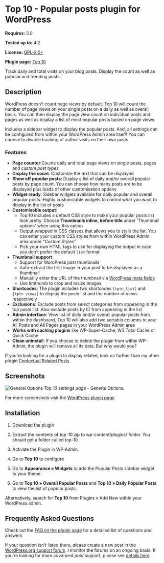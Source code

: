 # Top 10  - Popular posts plugin for WordPress

__Requires:__ 3.0

__Tested up to:__ 4.2

__License:__ [GPL-2.0+](http://www.gnu.org/licenses/gpl-2.0.html)

__Plugin page:__ <a href="http://ajaydsouza.com/wordpress/plugins/top-10/">Top 10</a>

Track daily and total visits on your blog posts. Display the count as well as popular and trending posts.

## Description

WordPress doesn't count page views by default. <a href="http://ajaydsouza.com/wordpress/plugins/top-10/">Top 10</a> will count the number of page views on your single posts on a daily as well as overall basis. You can then display the page view count on individual posts and pages as well as display a list of most popular posts based on page views.

Includes a sidebar widget to display the popular posts. And, all settings can be configured from within your WordPress Admin area itself! You can choose to disable tracking of author visits on their own posts.

### Features

* **Page counter**:Counts daily and total page views on single posts, pages and *custom post types*
* **Display the count**: Customize the text that can be displayed
* **Show off popular posts**: Display a list of daily and/or overall popular posts by page count. You can choose how many posts are to be displayed plus loads of other customisation options
* **Widget ready**: Sidebar widgets available for daily popular and overall popular posts. Highly customizable widgets to control what you want to display in the list of posts
* **Customisable output**: 
	* Top 10 includes a default CSS style to make your popular posts list look pretty. Choose **Thumbnails inline, before title** under 'Thumbnail options' when using this option
	* Output wrapped in CSS classes that allows you to style the list. You can enter your custom CSS styles from within WordPress Admin area under "Custom Styles"
	* Pick your own HTML tags to use for displaying the output in case you don't prefer the default `list` format
* **Thumbnail support**
	* Support for WordPress post thumbnails
	* Auto-extract the first image in your post to be displayed as a thumbnail
	* Manually enter the URL of the thumbnail via <a href="http://codex.wordpress.org/Custom_Fields">WordPress meta fields</a>
	* Use timthumb to crop and resize images
* **Shortcodes**: The plugin includes two shortcodes `[tptn_list]` and `[tptn_views]` to display the posts list and the number of views respectively
* **Exclusions**: Exclude posts from select categories from appearing in the top posts list. Also exclude posts by ID from appearing in the list
* **Admin interface**: View list of daily and/or overall popular posts from within the dashboard. Top 10 will also add two sortable columns to your All Posts and All Pages pages in your WordPress Admin area
* **Works with caching plugins** like WP-Super-Cache, W3 Total Cache or Quick Cache
* **Clean uninstall**: If you choose to delete the plugin from within WP-Admin, the plugin will remove all its data. But why would you?


If you're looking for a plugin to display related, look no further than my other plugin <a href="http://ajaydsouza.com/wordpress/plugins/contextual-related-posts">Contextual Related Posts</a>.


## Screenshots
![General Options](https://raw.github.com/ajaydsouza/top-10/master/assets/screenshot-1.png)
_Top 10 settings page - General Options._

For more screenshots visit the <a href="http://wordpress.org/plugins/top-10/screenshots/">WordPress plugin page</a>

## Installation

1. Download the plugin

2. Extract the contents of top-10.zip to wp-content/plugins/ folder. You should get a folder called top-10.

3. Activate the Plugin in WP-Admin. 

4. Go to **Top 10** to configure

5. Go to **Appearance &raquo; Widgets** to add the Popular Posts sidebar widget to your theme

6. Go to **Top 10 &raquo; Overall Popular Posts** and **Top 10 &raquo; Daily Popular Posts** to view the list of popular posts

Alternatively, search for **Top 10** from Plugins &raquo; Add New within your WordPress admin.


## Frequently Asked Questions

Check out the <a href="http://wordpress.org/plugins/top-10/faq/">FAQ on the plugin page</a> for a detailed list of questions and answers

If your question isn't listed there, please create a new post in the <a href="http://wordpress.org/support/plugin/top-10">WordPress.org support forum</a>. I monitor the forums on an ongoing basis. If you're looking for more advanced _paid_ support, please see <a href="http://ajaydsouza.com/support/">details here</a>.
